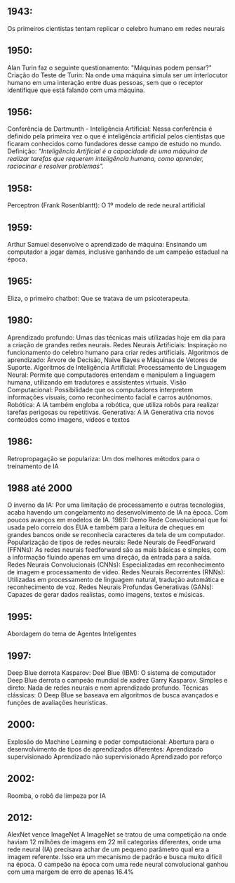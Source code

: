 ## 1943:
Os primeiros cientistas tentam replicar o celebro humano em redes neurais

## 1950:
Alan Turin faz o seguinte questionamento:
	"Máquinas podem pensar?"
Criação do Teste de Turin: 
	Na onde uma máquina simula ser um interlocutor humano em uma interação entre duas pessoas, sem que o receptor identifique que está falando com uma máquina.

## 1956:
Conferência de Dartmunth - Inteligência Artificial:
	Nessa conferência é definido pela primeira vez o que é inteligência artificial pelos cientistas que ficaram conhecidos como fundadores desse campo de estudo no mundo.
	Definição: *"Inteligência Artificial é a capacidade de uma máquina de realizar tarefas que requerem inteligência humana, como aprender, raciocinar e resolver problemas".*

## 1958:
Perceptron (Frank Rosenblantt):
	O 1º modelo de rede neural artificial

## 1959:
Arthur Samuel desenvolve o aprendizado de máquina:
	Ensinando um computador a jogar damas, inclusive ganhando de um campeão estadual na época.

## 1965:
Eliza, o primeiro chatbot:
	Que se tratava de um psicoterapeuta.

## 1980:
Aprendizado profundo:
	Umas das técnicas mais utilizadas hoje em dia para a criação de grandes redes neurais.
	Redes Neurais Artificiais:
		Inspiração no funcionamento do celebro humano para criar redes artificiais.
	Algoritmos de aprendizado:
		Árvore de Decisão, Naive Bayes e Máquinas de Vetores de Suporte.
Algoritmos de Inteligência Artificial:
	Processamento de Linguagem Neural:
		Permite que computadores entendam e manipulem a linguagem humana, utilizando em tradutores e assistentes virtuais.
	Visão Computacional:
		Possibilidade que os computadores interpretem informações visuais, como reconhecimento facial e carros autônomos.
	Robótica:
		A IA também engloba a robótica, que utiliza robôs para realizar tarefas perigosas ou repetitivas.
	Generativa:
		A IA Generativa cria novos conteúdos como imagens, vídeos e textos

## 1986:
Retropropagação se populariza:
	Um dos melhores métodos para o treinamento de IA

## 1988 até 2000
O inverno da IA:
	Por uma limitação de processamento e outras tecnologias, acaba havendo um congelamento no desenvolvimento de IA na época. Com poucos avanços em modelos de IA.
1989:
	Demo Rede Convolucional que foi usada pelo correio dos EUA e também para a leitura de cheques em grandes bancos onde se reconhecia caracteres da tela de um computador.
Popularização de tipos de redes neurais:
	Rede Neurais de FeedForward (FFNNs):
		As redes neurais feedforward são as mais básicas e simples, com a informação fluindo apenas em uma direção, da entrada para a saída.
	Redes Neurais Convolucionais (CNNs):
		Especializadas em reconhecimento de imagem e processamento de vídeo.
	Redes Neurais Recorrentes (RNNs):
		Utilizadas em processamento de linguagem natural, tradução automática e reconhecimento de voz.
	Redes Neurais Profundas Generativas (GANs):
		Capazes de gerar dados realistas, como imagens, textos e músicas.

## 1995:
Abordagem do tema de Agentes Inteligentes

## 1997:
Deep Blue derrota Kasparov:
	Deel Blue (IBM): O sistema de computador Deep Blue derrota o campeão mundial de xadrez Garry Kasparov.
	Simples e direto: Nada de redes neurais e nem aprendizado profundo.
	Técnicas clássicas: O Deep Blue se baseava em algoritmos de busca avançados e funções de avaliações heurísticas.

## 2000:
Explosão do Machine Learning e poder computacional:
	Abertura para o desenvolvimento de tipos de aprendizados diferentes:
		Aprendizado supervisionado
		Aprendizado não supervisionado
		Aprendizado por reforço

## 2002:
Roomba, o robô de limpeza por IA

## 2012:
AlexNet vence ImageNet
	A ImageNet se tratou de uma competição na onde haviam 12 milhões de imagens em 22 mil categorias diferentes, onde uma rede neural (IA) precisava achar de um pequeno parâmetro qual era a imagem referente. Isso era um mecanismo de padrão e busca muito difícil na época.
	O campeão na época com uma rede neural convolucional ganhou com uma margem de erro de apenas 16.4%